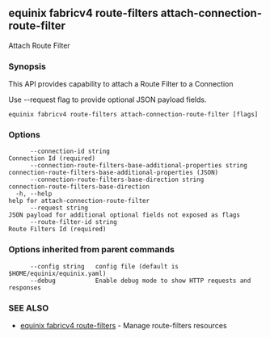 ## equinix fabricv4 route-filters attach-connection-route-filter

Attach Route Filter

### Synopsis

This API provides capability to attach a Route Filter to a Connection

Use --request flag to provide optional JSON payload fields.

```
equinix fabricv4 route-filters attach-connection-route-filter [flags]
```

### Options

```
      --connection-id string                                         Connection Id (required)
      --connection-route-filters-base-additional-properties string   connection-route-filters-base-additional-properties (JSON)
      --connection-route-filters-base-direction string               connection-route-filters-base-direction
  -h, --help                                                         help for attach-connection-route-filter
      --request string                                               JSON payload for additional optional fields not exposed as flags
      --route-filter-id string                                       Route Filters Id (required)
```

### Options inherited from parent commands

```
      --config string   config file (default is $HOME/equinix/equinix.yaml)
      --debug           Enable debug mode to show HTTP requests and responses
```

### SEE ALSO

* [equinix fabricv4 route-filters](equinix_fabricv4_route-filters.md)	 - Manage route-filters resources


